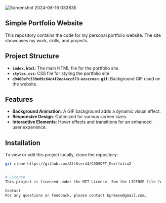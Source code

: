 ![Screenshot 2024-08-16 033835](https://github.com/user-attachments/assets/e1d18f0c-7851-4cf8-b9be-5ea6902fe5fc)


Simple Portfolio Website
--------------------------------------------------------------


This repository contains the code for my personal portfolio website. The site showcases my work, skills, and projects. 

## Project Structure

- **`index.html`**: The main HTML file for the portfolio site.
- **`styles.css`**: CSS file for styling the portfolio site.
- **`d9400efc339e09c64c4f2ec4ecc873-unscreen.gif`**: Background GIF used on the website.

## Features

- **Background Animation**: A GIF background adds a dynamic visual effect.
- **Responsive Design**: Optimized for various screen sizes.
- **Interactive Elements**: Hover effects and transitions for an enhanced user experience.

## Installation

To view or edit this project locally, clone the repository:

```bash
git clone https://github.com/AltUser44/CODSOFT_Portfolio2


# License
This project is licensed under the MIT License. See the LICENSE file for details.

Contact
For any questions or feedback, please contact kpnkese@gmail.com.

